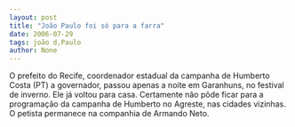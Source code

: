 ```yaml
---
layout: post
title: "João Paulo foi só para a farra"
date: 2006-07-29
tags: joão d,Paulo
author: None
---
```

O prefeito do Recife, coordenador estadual da campanha de Humberto Costa (PT) a governador, passou apenas a noite em Garanhuns,
 no festival de inverno.
Ele já voltou para casa. Certamente não pôde ficar para a programação da campanha de Humberto no Agreste, nas cidades vizinhas.
O petista permanece na companhia de Armando Neto. 